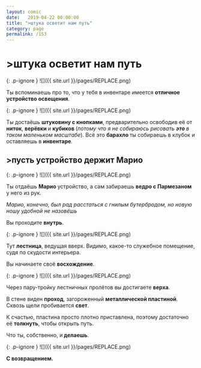 ```yaml
---
layout: comic
date:   2019-04-22 00:00:00 
title: ">штука осветит нам путь"
category: page
permalink: /153
---
```

# >штука осветит нам путь

{: .p-ignore }
![]({{ site.url }}/pages/REPLACE.png)

Ты вспоминаешь про то, что у тебя в инвентаре имеется <strong>отличное устройство освещения</strong>.

{: .p-ignore }
![]({{ site.url }}/pages/REPLACE.png)

Ты достаёшь <strong>штуковину с кнопками</strong>, предварительно освободив её от <strong>ниток</strong>, <strong>верёвки </strong>и <strong>кубиков </strong>(<em>потому что я не собираюсь рисовать <strong><strong>это </strong></strong>в таком маленьком масштабе</em>). Всё это <strong>барахло </strong>ты собираешь в клубок и оставляешь в <strong>инвентаре</strong>.

## >пусть устройство держит Марио

{: .p-ignore }
![]({{ site.url }}/pages/REPLACE.png)

Ты отдаёшь <strong>Марио </strong>устройство, а сам забираешь <strong>ведро с Пармезаном</strong> у него из рук.

<em>Марио, конечно, был рад расстаться с гнилым бутербродом, но новую ношу удобной не назовёшь</em>

Вы проходите <strong>внутрь</strong>.

{: .p-ignore }
![]({{ site.url }}/pages/REPLACE.png)

Тут <strong>лестница</strong>, ведущая вверх. Видимо, какое-то служебное помещение, судя по скудости интерьера. 

Вы начинаете своё <strong>восхождение</strong>.

{: .p-ignore }
![]({{ site.url }}/pages/REPLACE.png)

Через пару-тройку лестничных пролётов вы достигаете <strong>верха</strong>.

В стене виден <strong>проход</strong>, загороженный <strong>металлической пластиной</strong>. Сквозь щели пробивается <strong>свет</strong>.

К счастью, пластина просто плотно приставлена, поэтому достаточно её <strong>толкнуть</strong>, чтобы открыть путь. 

Что ты, собственно, и<strong> делаешь</strong>.

{: .p-ignore }
![]({{ site.url }}/pages/REPLACE.png)

<strong>С возвращением.</strong>

